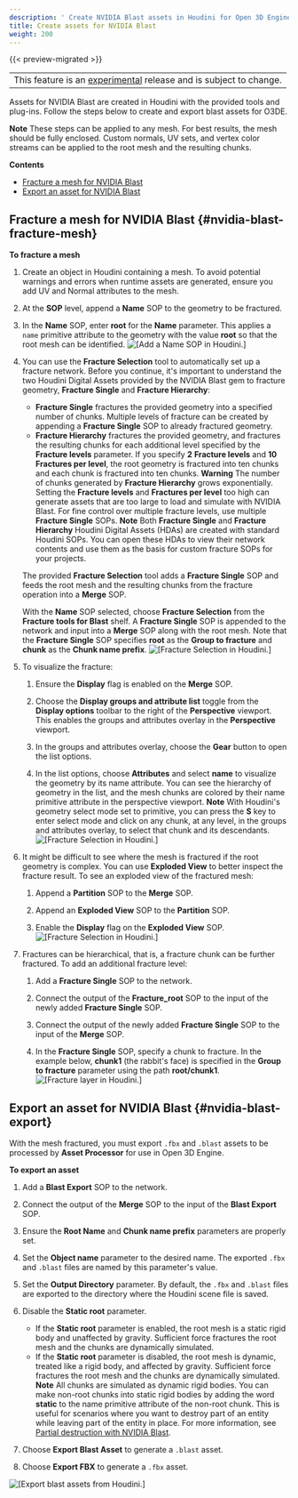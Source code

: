 ```yaml
---
description: ' Create NVIDIA Blast assets in Houdini for Open 3D Engine. '
title: Create assets for NVIDIA Blast
weight: 200
---
```


{{< preview-migrated >}}

|  |
| --- |
| This feature is an [experimental](/docs/userguide/ly-glos-chap#experimental) release and is subject to change\.  |

Assets for NVIDIA Blast are created in Houdini with the provided tools and plug\-ins\. Follow the steps below to create and export blast assets for O3DE\.

**Note**
These steps can be applied to any mesh\. For best results, the mesh should be fully enclosed\. Custom normals, UV sets, and vertex color streams can be applied to the root mesh and the resulting chunks\.

**Contents**
+ [Fracture a mesh for NVIDIA Blast](#nvidia-blast-fracture-mesh)
+ [Export an asset for NVIDIA Blast](#nvidia-blast-export)

## Fracture a mesh for NVIDIA Blast {#nvidia-blast-fracture-mesh}

**To fracture a mesh**

1. Create an object in Houdini containing a mesh\. To avoid potential warnings and errors when runtime assets are generated, ensure you add UV and Normal attributes to the mesh\.

1. At the **SOP** level, append a **Name** SOP to the geometry to be fractured\.

1. In the **Name** SOP, enter **root** for the **Name** parameter\. This applies a `name` primitive attribute to the geometry with the value **root** so that the root mesh can be identified\.
![\[Add a Name SOP in Houdini.\]](/images/user-guide/physx/blast/ui-blast-houdini-name-node.png)

1. You can use the **Fracture Selection** tool to automatically set up a fracture network\. Before you continue, it's important to understand the two Houdini Digital Assets provided by the NVIDIA Blast gem to fracture geometry, **Fracture Single** and **Fracture Hierarchy**:
   + **Fracture Single** fractures the provided geometry into a specified number of chunks\. Multiple levels of fracture can be created by appending a **Fracture Single** SOP to already fractured geometry\.
   + **Fracture Hierarchy** fractures the provided geometry, and fractures the resulting chunks for each additional level specified by the **Fracture levels** parameter\. If you specify **2** **Fracture levels** and **10** **Fractures per level**, the root geometry is fractured into ten chunks and each chunk is fractured into ten chunks\.
**Warning**
The number of chunks generated by **Fracture Hierarchy** grows exponentially\. Setting the **Fracture levels** and **Fractures per level** too high can generate assets that are too large to load and simulate with NVIDIA Blast\. For fine control over multiple fracture levels, use multiple **Fracture Single** SOPs\.
**Note**
Both **Fracture Single** and **Fracture Hierarchy** Houdini Digital Assets \(HDAs\) are created with standard Houdini SOPs\. You can open these HDAs to view their network contents and use them as the basis for custom fracture SOPs for your projects\.

   The provided **Fracture Selection** tool adds a **Fracture Single** SOP and feeds the root mesh and the resulting chunks from the fracture operation into a **Merge** SOP\.

   With the **Name** SOP selected, choose **Fracture Selection** from the **Fracture tools for Blast** shelf\. A **Fracture Single** SOP is appended to the network and input into a **Merge** SOP along with the root mesh\. Note that the **Fracture Single** SOP specifies **root** as the **Group to fracture** and **chunk** as the **Chunk name prefix**\.
![\[Fracture Selection in Houdini.\]](/images/user-guide/physx/blast/ui-blast-houdini-fracture-selection.png)

1. To visualize the fracture:

   1. Ensure the **Display** flag is enabled on the **Merge** SOP\.

   1. Choose the **Display groups and attribute list** toggle from the **Display options** toolbar to the right of the **Perspective** viewport\. This enables the groups and attributes overlay in the **Perspective** viewport\.

   1. In the groups and attributes overlay, choose the **Gear** button to open the list options\.

   1. In the list options, choose **Attributes** and select **name** to visualize the geometry by its name attribute\. You can see the hierarchy of geometry in the list, and the mesh chunks are colored by their name primitive attribute in the perspective viewport\.
**Note**
With Houdini's geometry select mode set to primitive, you can press the **S** key to enter select mode and click on any chunk, at any level, in the groups and attributes overlay, to select that chunk and its descendants\.
![\[Fracture Selection in Houdini.\]](/images/user-guide/physx/blast/ui-blast-houdini-fracture-visualize.png)

1. It might be difficult to see where the mesh is fractured if the root geometry is complex\. You can use **Exploded View** to better inspect the fracture result\. To see an exploded view of the fractured mesh:

   1. Append a **Partition** SOP to the **Merge** SOP\.

   1. Append an **Exploded View** SOP to the **Partition** SOP\.

   1. Enable the **Display** flag on the **Exploded View** SOP\.
![\[Fracture Selection in Houdini.\]](/images/user-guide/physx/blast/ui-blast-houdini-exploded-view.png)

1. Fractures can be hierarchical, that is, a fracture chunk can be further fractured\. To add an additional fracture level:

   1. Add a **Fracture Single** SOP to the network\.

   1. Connect the output of the **Fracture\_root** SOP to the input of the newly added **Fracture Single** SOP\.

   1. Connect the output of the newly added **Fracture Single** SOP to the input of the **Merge** SOP\.

   1. In the **Fracture Single** SOP, specify a chunk to fracture\. In the example below, **chunk1** \(the rabbit's face\) is specified in the **Group to fracture** parameter using the path **root/chunk1**\.
![\[Fracture layer in Houdini.\]](/images/user-guide/physx/blast/ui-blast-houdini-fracture-layer.png)

## Export an asset for NVIDIA Blast {#nvidia-blast-export}

With the mesh fractured, you must export `.fbx` and `.blast` assets to be processed by **Asset Processor** for use in Open 3D Engine\.

**To export an asset**

1. Add a **Blast Export** SOP to the network\.

1. Connect the output of the **Merge** SOP to the input of the **Blast Export** SOP\.

1. Ensure the **Root Name** and **Chunk name prefix** parameters are properly set\.

1. Set the **Object name** parameter to the desired name\. The exported `.fbx` and `.blast` files are named by this parameter's value\.

1. Set the **Output Directory** parameter\. By default, the `.fbx` and `.blast` files are exported to the directory where the Houdini scene file is saved\.

1. Disable the **Static root** parameter\.
   + If the **Static root** parameter is enabled, the root mesh is a static rigid body and unaffected by gravity\. Sufficient force fractures the root mesh and the chunks are dynamically simulated\.
   + If the **Static root** parameter is disabled, the root mesh is dynamic, treated like a rigid body, and affected by gravity\. Sufficient force fractures the root mesh and the chunks are dynamically simulated\.
**Note**
All chunks are simulated as dynamic rigid bodies\. You can make non\-root chunks into static rigid bodies by adding the word **static** to the name primitive attribute of the non\-root chunk\. This is useful for scenarios where you want to destroy part of an entity while leaving part of the entity in place\.
For more information, see [Partial destruction with NVIDIA Blast](/docs/user-guide/interactivity/physics/nvidia-blast/static-chunks.md)\.

1. Choose **Export Blast Asset** to generate a `.blast` asset\.

1. Choose **Export FBX** to generate a `.fbx` asset\.

![\[Export blast assets from Houdini.\]](/images/user-guide/physx/blast/ui-blast-houdini-export.png)
